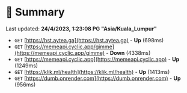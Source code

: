 # 📖 Summary
Last updated: **24/4/2023, 1:23:08 PG "Asia/Kuala_Lumpur"**

- `GET` [https://hst.aytea.ga](https://hst.aytea.ga) - **Up** (698ms)
- `GET` [https://memeapi.cyclic.app/gimme](https://memeapi.cyclic.app/gimme) - **Down** (4338ms)
- `GET` [https://memeapi.cyclic.app](https://memeapi.cyclic.app) - **Up** (1249ms)
- `GET` [https://klik.ml/health](https://klik.ml/health) - **Up** (1413ms)
- `GET` [https://dumb.onrender.com](https://dumb.onrender.com) - **Up** (956ms)
